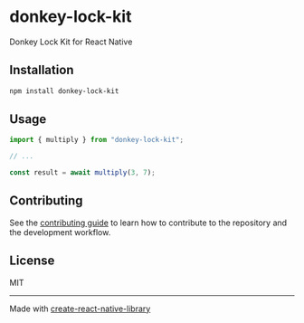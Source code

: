 # donkey-lock-kit
Donkey Lock Kit for React Native
## Installation

```sh
npm install donkey-lock-kit
```

## Usage

```js
import { multiply } from "donkey-lock-kit";

// ...

const result = await multiply(3, 7);
```

## Contributing

See the [contributing guide](CONTRIBUTING.md) to learn how to contribute to the repository and the development workflow.

## License

MIT

---

Made with [create-react-native-library](https://github.com/callstack/react-native-builder-bob)
